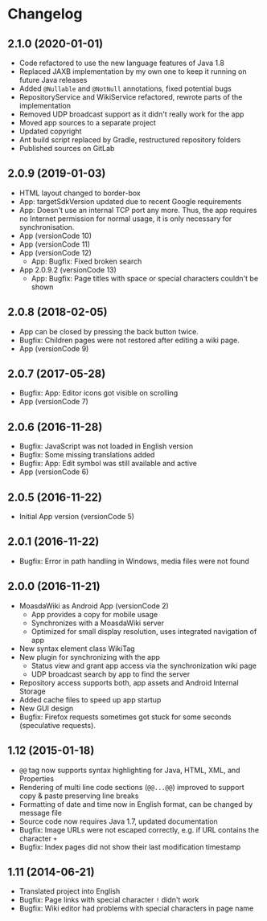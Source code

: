 # Changelog

## 2.1.0 (2020-01-01)

- Code refactored to use the new language features of Java 1.8
- Replaced JAXB implementation by my own one to keep it running on future Java releases
- Added `@Nullable` and `@NotNull` annotations, fixed potential bugs
- RepositoryService and WikiService refactored, rewrote parts of the implementation
- Removed UDP broadcast support as it didn't really work for the app 
- Moved app sources to a separate project
- Updated copyright
- Ant build script replaced by Gradle, restructured repository folders
- Published sources on GitLab

## 2.0.9 (2019-01-03)

- HTML layout changed to border-box
- App: targetSdkVersion updated due to recent Google requirements
- App: Doesn't use an internal TCP port any more. Thus, the app requires no Internet permission for normal usage, it is only necessary for synchronisation.
- App (versionCode 10)
- App (versionCode 11)
- App (versionCode 12)
  - App: Bugfix: Fixed broken search
- App 2.0.9.2 (versionCode 13)
  - App: Bugfix: Page titles with space or special characters couldn't be shown

## 2.0.8 (2018-02-05)

- App can be closed by pressing the back button twice.
- Bugfix: Children pages were not restored after editing a wiki page.
- App (versionCode 9)

## 2.0.7 (2017-05-28)

- Bugfix: App: Editor icons got visible on scrolling
- App (versionCode 7)

## 2.0.6 (2016-11-28)

- Bugfix: JavaScript was not loaded in English version
- Bugfix: Some missing translations added
- Bugfix: App: Edit symbol was still available and active
- App (versionCode 6)

## 2.0.5 (2016-11-22)

- Initial App version (versionCode 5)

## 2.0.1 (2016-11-22)

- Bugfix: Error in path handling in Windows, media files were not found

## 2.0.0 (2016-11-21)

- MoasdaWiki as Android App (versionCode 2)
  - App provides a copy for mobile usage
  - Synchronizes with a MoasdaWiki server
  - Optimized for small display resolution, uses integrated navigation of app
- New syntax element class WikiTag
- New plugin for synchronizing with the app
  - Status view and grant app access via the synchronization wiki page
  - UDP broadcast search by app to find the server
- Repository access supports both, app assets and Android Internal Storage
- Added cache files to speed up app startup
- New GUI design
- Bugfix: Firefox requests sometimes got stuck for some seconds (speculative requests).

## 1.12 (2015-01-18)

- `@@` tag now supports syntax highlighting for Java, HTML, XML, and Properties
- Rendering of multi line code sections (`@@...@@`) improved to support copy & paste preserving line breaks
- Formatting of date and time now in English format, can be changed by message file
- Source code now requires Java 1.7, updated documentation
- Bugfix: Image URLs were not escaped correctly, e.g. if URL contains the character `+`
- Bugfix: Index pages did not show their last modification timestamp

## 1.11 (2014-06-21)

- Translated project into English
- Bugfix: Page links with special character `!` didn't work
- Bugfix: Wiki editor had problems with special characters in page name
